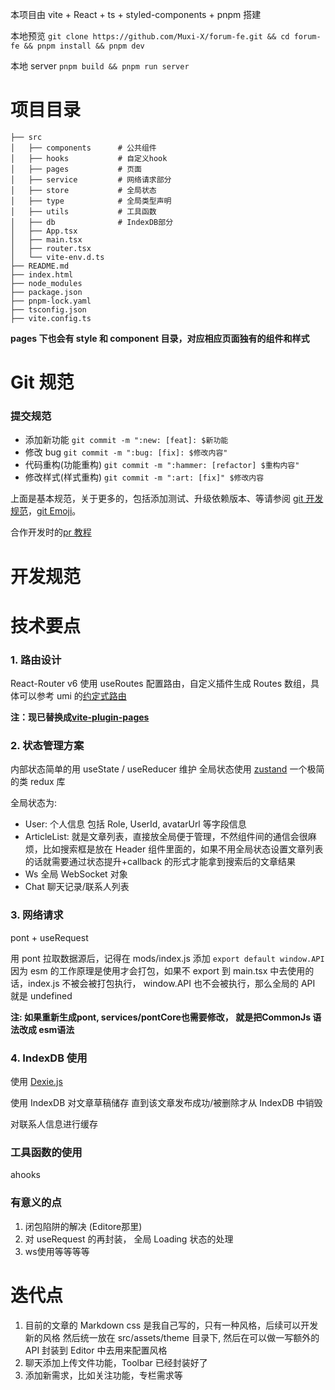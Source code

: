 本项目由 vite + React + ts + styled-components + pnpm 搭建

本地预览 `git clone https://github.com/Muxi-X/forum-fe.git && cd forum-fe && pnpm install && pnpm dev`

本地 server `pnpm build && pnpm run server`

# 项目目录

```
├── src
│   ├── components      # 公共组件
│   ├── hooks           # 自定义hook
│   ├── pages           # 页面
│   ├── service         # 网络请求部分
│   ├── store           # 全局状态
│   ├── type            # 全局类型声明
│   ├── utils           # 工具函数
│   ├── db              # IndexDB部分
│   ├── App.tsx
│   ├── main.tsx
│   ├── router.tsx
│   └── vite-env.d.ts
├── README.md
├── index.html
├── node_modules
├── package.json
├── pnpm-lock.yaml
├── tsconfig.json
├── vite.config.ts
```

**pages 下也会有 style 和 component 目录，对应相应页面独有的组件和样式**

# Git 规范

### 提交规范

- 添加新功能 `git commit -m ":new: [feat]: $新功能`
- 修改 bug `git commit -m ":bug: [fix]: $修改内容"`
- 代码重构(功能重构) `git commit -m ":hammer: [refactor] $重构内容"`
- 修改样式(样式重构) `git commit -m ":art: [fix]" $修改内容`

上面是基本规范，关于更多的，包括添加测试、升级依赖版本、等请参阅 [git 开发规范](https://juejin.cn/post/6844903635533594632)，[git Emoji](https://github.com/liuchengxu/git-commit-emoji-cn)。

合作开发时的[pr 教程](https://juejin.cn/post/6949848117072101384)

# 开发规范

# 技术要点

### 1. 路由设计

React-Router v6 使用 useRoutes 配置路由，自定义插件生成 Routes 数组，具体可以参考 umi 的[约定式路由](https://v3.umijs.org/zh-CN/docs/convention-routing)

**注：现已替换成[vite-plugin-pages](https://github.com/hannoeru/vite-plugin-pages)**

### 2. 状态管理方案

内部状态简单的用 useState / useReducer 维护
全局状态使用  [zustand](https://github.com/pmndrs/zustand) 一个极简的类 redux 库

全局状态为:

- User: 个人信息 包括 Role, UserId, avatarUrl 等字段信息
- ArticleList: 就是文章列表，直接放全局便于管理，不然组件间的通信会很麻烦，比如搜索框是放在 Header 组件里面的，如果不用全局状态设置文章列表的话就需要通过状态提升+callback 的形式才能拿到搜索后的文章结果
- Ws 全局 WebSocket 对象
- Chat 聊天记录/联系人列表

### 3. 网络请求

pont + useRequest

用 pont 拉取数据源后，记得在 mods/index.js 添加 `export default window.API`
因为 esm 的工作原理是使用才会打包，如果不 export 到 main.tsx 中去使用的话，index.js 不被会被打包执行， window.API 也不会被执行，那么全局的 API 就是 undefined

**注: 如果重新生成pont, services/pontCore也需要修改， 就是把CommonJs 语法改成 esm语法**

### 4. IndexDB 使用

使用 [Dexie.js](https://dexie.org/)

使用 IndexDB 对文章草稿储存 直到该文章发布成功/被删除才从 IndexDB 中销毁 

对联系人信息进行缓存

### 工具函数的使用

ahooks

### 有意义的点

1. 闭包陷阱的解决 (Editore那里)
2. 对 useRequest 的再封装， 全局 Loading 状态的处理
2. ws使用等等等等

# 迭代点

1. 目前的文章的 Markdown css 是我自己写的，只有一种风格，后续可以开发新的风格 然后统一放在 src/assets/theme 目录下, 然后在可以做一写额外的 API 封装到 Editor 中去用来配置风格
2. 聊天添加上传文件功能，Toolbar 已经封装好了
3. 添加新需求，比如关注功能，专栏需求等
